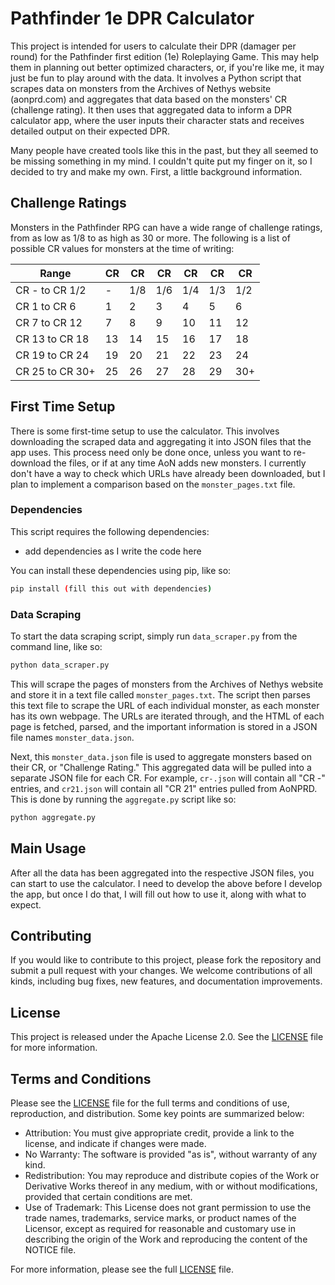 # Pathfinder 1e DPR Calculator

This project is intended for users to calculate their DPR (damager per round) for the Pathfinder first edition (1e) Roleplaying Game. This may help them in planning out better optimized characters, or, if you're like me, it may just be fun to play around with the data. It involves a Python script that scrapes data on monsters from the Archives of Nethys website (aonprd.com) and aggregates that data based on the monsters' CR (challenge rating). It then uses that aggregated data to inform a DPR calculator app, where the user inputs their character stats and receives detailed output on their expected DPR.

Many people have created tools like this in the past, but they all seemed to be missing something in my mind. I couldn't quite put my finger on it, so I decided to try and make my own. First, a little background information.

## Challenge Ratings

Monsters in the Pathfinder RPG can have a wide range of challenge ratings, from as low as 1/8 to as high as 30 or more. The following is a list of possible CR values for monsters at the time of writing:

| Range          | CR   | CR   | CR   | CR   | CR   | CR   |
| ---            | ---  | ---  | ---  | ---  | ---  | ---  |
| CR - to CR 1/2 | -    | 1/8  | 1/6  | 1/4  | 1/3  | 1/2  |
| CR 1 to CR 6   | 1    | 2    | 3    | 4    | 5    | 6    |
| CR 7 to CR 12  | 7    | 8    | 9    | 10   | 11   | 12   |
| CR 13 to CR 18 | 13   | 14   | 15   | 16   | 17   | 18   |
| CR 19 to CR 24 | 19   | 20   | 21   | 22   | 23   | 24   |
| CR 25 to CR 30+ | 25   | 26   | 27   | 28   | 29   | 30+   |

## First Time Setup

There is some first-time setup to use the calculator. This involves downloading the scraped data and aggregating it into JSON files that the app uses. This process need only be done once, unless you want to re-download the files, or if at any time AoN adds new monsters. I currently don't have a way to check which URLs have already been downloaded, but I plan to implement a comparison based on the `monster_pages.txt` file.

### Dependencies

This script requires the following dependencies:

- add dependencies as I write the code here

You can install these dependencies using pip, like so:

```bash
pip install (fill this out with dependencies)
```

### Data Scraping

To start the data scraping script, simply run `data_scraper.py` from the command line, like so:

```bash
python data_scraper.py
```

This will scrape the pages of monsters from the Archives of Nethys website and store it in a text file called `monster_pages.txt`. The script then parses this text file to scrape the URL of each individual monster, as each monster has its own webpage. The URLs are iterated through, and the HTML of each page is fetched, parsed, and the important information is stored in a JSON file names `monster_data.json`.

Next, this `monster_data.json` file is used to aggregate monsters based on their CR, or "Challenge Rating." This aggregated data will be pulled into a separate JSON file for each CR. For example, `cr-.json` will contain all "CR -" entries, and `cr21.json` will contain all "CR 21" entries pulled from AoNPRD. This is done by running the `aggregate.py` script like so:

```bash
python aggregate.py
```

## Main Usage

After all the data has been aggregated into the respective JSON files, you can start to use the calculator. I need to develop the above before I develop the app, but once I do that, I will fill out how to use it, along with what to expect.

## Contributing

If you would like to contribute to this project, please fork the repository and submit a pull request with your changes. We welcome contributions of all kinds, including bug fixes, new features, and documentation improvements.

## License

This project is released under the Apache License 2.0. See the [LICENSE](./LICENSE) file for more information.

## Terms and Conditions

Please see the [LICENSE](./LICENSE) file for the full terms and conditions of use, reproduction, and distribution. Some key points are summarized below:

- Attribution: You must give appropriate credit, provide a link to the license, and indicate if changes were made.
- No Warranty: The software is provided "as is", without warranty of any kind.
- Redistribution: You may reproduce and distribute copies of the Work or Derivative Works thereof in any medium, with or without modifications, provided that certain conditions are met.
- Use of Trademark: This License does not grant permission to use the trade names, trademarks, service marks, or product names of the Licensor, except as required for reasonable and customary use in describing the origin of the Work and reproducing the content of the NOTICE file.

For more information, please see the full [LICENSE](./LICENSE) file.

